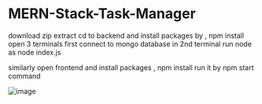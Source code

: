 # MERN-Stack-Task-Manager

download zip
extract 
cd to backend and install packages by , npm install
open 3 terminals first connect to mongo database
in 2nd terminal run node as node index.js

similarly open frontend and install packages , npm install
run it by npm start command

![image](https://github.com/abhi-gowdaa/MERN-Stack-Task-Manager/assets/109302022/549fb3dc-b2ad-4ab0-90db-b7813f5b9c1b)
